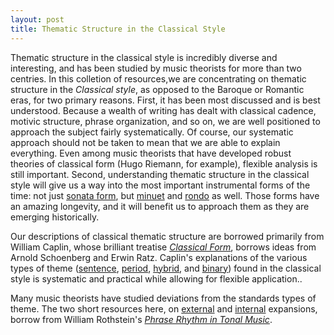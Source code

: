 ```yaml
---
layout: post
title: Thematic Structure in the Classical Style
---
```


Thematic structure in the classical style is incredibly diverse and interesting, and has been studied by music theorists for more than two centries. In this colletion of resources,we are concentrating on thematic structure in the *Classical style*, as opposed to the Baroque or Romantic eras, for two primary reasons. First, it has been most discussed and is best understood. Because a wealth of writing has dealt with classical cadence, motivic structure, phrase organization, and so on, we are well positioned to approach the subject fairly systematically. Of course, our systematic approach should not be taken to mean that we are able to explain everything. Even among music theorists that have developed robust theories of classical form (Hugo Riemann, for example), flexible analysis is still important. Second, understanding thematic structure in the classical style will give us a way into the most important instrumental forms of the time: not just [sonata form](sonata.html), but [minuet](minuet.html) and [rondo](rondo.html) as well. Those forms have an amazing longevity, and it will benefit us to approach them as they are emerging historically.

Our descriptions of classical thematic structure are borrowed primarily from William Caplin, whose brilliant treatise [*Classical Form*](https://openlibrary.org/works/OL2689355W/Classical_form), borrows ideas from Arnold Schoenberg and Erwin Ratz. Caplin's explanations of the various types of theme ([sentence](sentence.html), [period](period.html), [hybrid](hybrid.html), and [binary](binary.html)) found in the classical style is systematic and practical while allowing for flexible application.. 

Many music theorists have studied deviations from the standards types of theme. The two short resources here, on [external](externalExpansions.html) and [internal](internalExpansions.html) expansions, borrow from William Rothstein's [*Phrase Rhythm in Tonal Music*](https://openlibrary.org/books/OL2059999M/Phrase_rhythm_in_tonal_music). 

 